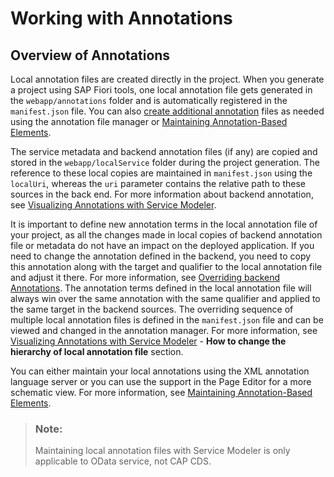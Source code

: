 <!-- loio55bfb91591d84f658e6c9474a3c657c4 -->

# Working with Annotations



<a name="loio55bfb91591d84f658e6c9474a3c657c4__section_ogs_rr5_hrb"/>

## Overview of Annotations

Local annotation files are created directly in the project. When you generate a project using SAP Fiori tools, one local annotation file gets generated in the `webapp/annotations` folder and is automatically registered in the `manifest.json` file. You can also [create additional annotation](overriding-annotations-2f1bb9c.md#loio2f1bb9ce466b4e6fac37431f1343b95d__SM_CREATING_ANNOT_FILE) files as needed using the annotation file manager or [Maintaining Annotation-Based Elements](maintaining-annotation-based-elements-a524d8a.md).

The service metadata and backend annotation files \(if any\) are copied and stored in the `webapp/localService` folder during the project generation. The reference to these local copies are maintained in `manifest.json` using the `localUri`, whereas the `uri` parameter contains the relative path to these sources in the back end. For more information about backend annotation, see [Visualizing Annotations with Service Modeler](visualizing-annotations-with-service-modeler-58784b5.md).

It is important to define new annotation terms in the local annotation file of your project, as all the changes made in local copies of backend annotation file or metadata do not have an impact on the deployed application. If you need to change the annotation defined in the backend, you need to copy this annotation along with the target and qualifier to the local annotation file and adjust it there. For more information, see [Overriding backend Annotations](overriding-annotations-2f1bb9c.md). The annotation terms defined in the local annotation file will always win over the same annotation with the same qualifier and applied to the same target in the backend sources. The overriding sequence of multiple local annotation files is defined in the `manifest.json` file and can be viewed and changed in the annotation manager. For more information, see [Visualizing Annotations with Service Modeler](visualizing-annotations-with-service-modeler-58784b5.md) - **How to change the hierarchy of local annotation file** section.

You can either maintain your local annotations using the XML annotation language server or you can use the support in the Page Editor for a more schematic view. For more information, see [Maintaining Annotation-Based Elements](maintaining-annotation-based-elements-a524d8a.md).

> ### Note:  
> Maintaining local annotation files with Service Modeler is only applicable to OData service, not CAP CDS.

